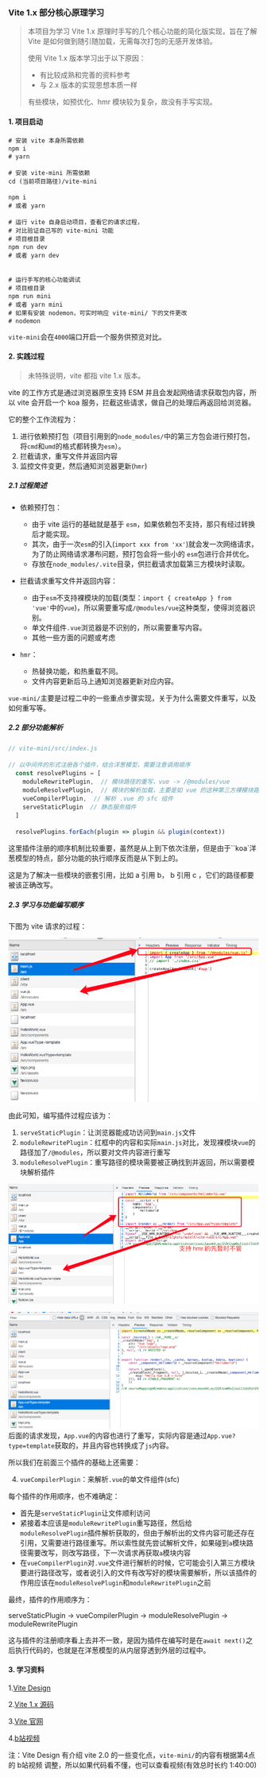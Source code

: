 ### Vite 1.x 部分核心原理学习

> 本项目为学习 Vite 1.x 原理时手写的几个核心功能的简化版实现，旨在了解 Vite 是如何做到随引随加载，无需每次打包的无感开发体验。
>
> 使用 Vite 1.x 版本学习出于以下原因：
>
> - 有比较成熟和完善的资料参考
> - 与 2.x 版本的实现思想本质一样
>
> 有些模块，如预优化、hmr 模块较为复杂，故没有手写实现。



#### 1. 项目启动

```shell
# 安装 vite 本身所需依赖
npm i 
# yarn

# 安装 vite-mini 所需依赖
cd (当前项目路径)/vite-mini

npm i 
# 或者 yarn

# 运行 vite 自身启动项目，查看它的请求过程，
# 对比验证自己写的 vite-mini 功能
# 项目根目录
npm run dev 
# 或者 yarn dev


# 运行手写的核心功能调试
# 项目根目录
npm run mini 
# 或者 yarn mini
# 如果有安装 nodemon，可实时响应 vite-mini/ 下的文件更改
# nodemon

```

`vite-mini`会在`4000`端口开启一个服务供预览对比。



#### 2. 实践过程

> 未特殊说明，vite 都指 vite 1.x 版本。

vite 的工作方式是通过浏览器原生支持 ESM 并且会发起网络请求获取包内容，所以 vite 会开启一个 koa 服务，拦截这些请求，做自己的处理后再返回给浏览器。

它的整个工作流程为：

1. 进行依赖预打包（项目引用到的`node_modules/`中的第三方包会进行预打包，将`cmd`和`umd`的格式都转换为`esm`）。
2. 拦截请求，重写文件并返回内容
3. 监控文件变更，然后通知浏览器更新(`hmr`)

##### 2.1 过程简述

- 依赖预打包：
  - 由于 vite 运行的基础就是基于 `esm`，如果依赖包不支持，那只有经过转换后才能实现。
  - 其次，由于一次`esm`的引入(`import xxx from 'xx'`)就会发一次网络请求，为了防止网络请求瀑布问题，预打包会将一些小的 `esm`包进行合并优化。
  - 存放在`node_modules/.vite`目录，供拦截请求加载第三方模块时读取。

- 拦截请求重写文件并返回内容：
  - 由于`esm`不支持裸模块的加载(类型：`import { createApp } from 'vue'`中的`vue`)，所以需要重写成`/@modules/vue`这种类型，使得浏览器识别。
  - 单文件组件`.vue`浏览器是不识别的，所以需要重写内容。
  - 其他一些方面的问题或考虑
- `hmr`：
  - 热替换功能，和热重载不同。
  - 文件内容更新后马上通知浏览器更新对应内容。



`vue-mini/`主要是过程二中的一些重点步骤实现，关于为什么需要文件重写，以及如何重写等。

##### 2.2 部分功能解析

```javascript
// vite-mini/src/index.js

// 以中间件的形式注册各个插件，结合洋葱模型，需要注意调用顺序
  const resolvePlugins = [
    moduleRewritePlugin,  // 模块路径的重写，vue -> /@modules/vue
    moduleResolvePlugin,  // 模块的解析加载，主要是如 vue 的这种第三方裸模块路径改为了 /@modules/xxx，需要解析加载对应内容
    vueCompilerPlugin,  // 解析 .vue 的 sfc 组件
    serveStaticPlugin  // 静态服务插件
  ]
  
  resolvePlugins.forEach(plugin => plugin && plugin(context))
```

这里插件注册的顺序机制比较重要，虽然是从上到下依次注册，但是由于``koa`洋葱模型的特点，部分功能的执行顺序反而是从下到上的。

这是为了解决一些模块的嵌套引用，比如 a 引用 b， b 引用 c ，它们的路径都要被该正确改写。



##### 2.3 学习与功能编写顺序

下图为 vite 请求的过程：

![step-1](./readme-img/step-1.png)

由此可知，编写插件过程应该为：

1. `serveStaticPlugin`：让浏览器能成功访问到`main.js`文件
2. `moduleRewritePlugin`：红框中的内容和实际`main.js`对比，发现裸模块`vue`的路径加了`/@modules`，所以要对文件内容进行重写
3. `moduleResolvePlugin`：重写路径的模块需要被正确找到并返回，所以需要模块解析插件

![step-2](./readme-img/step-2.png)

![step-3](./readme-img/step-3.png)
后面的请求发现，`App.vue`的内容也进行了重写，实际内容是通过`App.vue?type=template`获取的，并且内容也转换成了`js`内容。

所以我们在前面三个插件的基础上还需要：

4. `vueCompilerPlugin`：来解析`.vue`的单文件组件(sfc)







每个插件的作用顺序，也不难确定：

- 首先是`serveStaticPlugin`让文件顺利访问
- 紧接着本应该是`moduleRewritePlugin`重写路径，然后给`moduleResolvePlugin`插件解析获取的，但由于解析出的文件内容可能还存在引用，又需要进行路径重写。所以索性就先尝试解析文件，如果碰到`a`模块路径需要改写，则改写路径，下一次请求再获取`a`模块内容
- 在`vueCompilerPlugin`对`.vue`文件进行解析的时候，它可能会引入第三方模块要进行路径改写，或者说引入的文件有改写好的模块需要解析，所以该插件的作用应该在`moduleResolvePlugin`和`moduleRewritePlugin`之前



最终，插件的作用顺序为：

serveStaticPlugin -> vueCompilerPlugin -> moduleResolvePlugin -> moduleRewritePlugin



这与插件的注册顺序看上去并不一致，是因为插件在编写时是在`await next()`之后执行代码的，也就是在洋葱模型的从内层穿透到外层的过程中。





#### 3. 学习资料

1.[Vite Design](https://vite-design.surge.sh/guide/getting-start.html#%E5%89%8D%E7%BD%AE%E7%9F%A5%E8%AF%86%E7%82%B9)

2.[Vite 1.x 源码](https://github.com/vitejs/vite/tree/1.x)

3.[Vite 官网](https://cn.vitejs.dev/)

4.[b站视频](https://www.bilibili.com/video/BV1at4y1a7zi)

注：Vite Design 有介绍 vite 2.0 的一些变化点，`vite-mini/`的内容有根据第4点的 b站视频 调整，所以如果代码看不懂，也可以查看视频(有效总时长约 1:40:00)